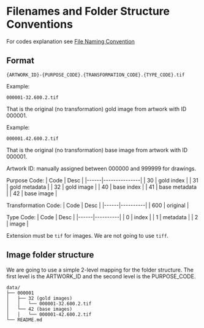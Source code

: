# Filenames and Folder Structure Conventions

For codes explanation see [File Naming Convention](File_Naming_Convention.md)

## Format

```text
{ARTWORK_ID}-{PURPOSE_CODE}.{TRANSFORMATION_CODE}.{TYPE_CODE}.tif
```

Example:

```text
000001-32.600.2.tif
```

That is the original (no transformation) gold image from artwork with ID 000001.

Example:

```text
000001.42.600.2.tif
```

That is the original (no transformation) base image from artwork with ID 000001.

Artwork ID: manually assigned between 000000 and 999999 for drawings.

Purpose Code:
| Code | Desc          |
|------|---------------|
| 30   | gold index    |
| 31   | gold metadata |
| 32   | gold image    |
| 40   | base index    |
| 41   | base metadata |
| 42   | base image    |

Transformation Code:
| Code | Desc     |
|------|----------|
| 600  | original |

Type Code:
| Code | Desc     |
|------|----------|
| 0    | index    |
| 1    | metadata |
| 2    | image    |

Extension must be `tif` for images. We are not going to use `tiff`.

## Image folder structure

We are going to use a simple 2-level mapping for the folder structure. The first level is the ARTWORK_ID and the second level is the PURPOSE_CODE.

```text
data/
├── 000001
│   ├── 32 (gold images)
│   │   └── 000001-32.600.2.tif
│   └── 42 (base images)
│   │   └── 000001-42.600.2.tif
└── README.md
```
